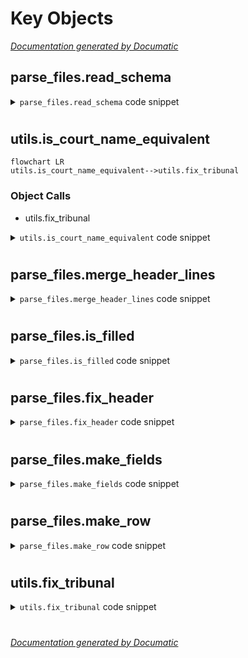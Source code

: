 # Key Objects

[_Documentation generated by Documatic_](https://www.documatic.com)

<!---Documatic-section-parse_files.read_schema-start--->
## parse_files.read_schema

<!---Documatic-section-read_schema-start--->
<!---Documatic-block-parse_files.read_schema-start--->
<details>
	<summary><code>parse_files.read_schema</code> code snippet</summary>

```python
def read_schema(filename):
    fields = load_schema(str(filename), context={'cpf': CPFField, 'text': rows.fields.TextField, 'decimal': CustomDecimalField, 'date': rows.fields.DateField, 'integer': rows.fields.IntegerField})
    for row in rows.import_from_csv(filename):
        fields[row.field_name] = fields[row.field_name]()
        fields[row.field_name].optional = 'optional' in (row.options or '')
    return fields
```
</details>
<!---Documatic-block-parse_files.read_schema-end--->
<!---Documatic-section-read_schema-end--->

# #
<!---Documatic-section-parse_files.read_schema-end--->

<!---Documatic-section-utils.is_court_name_equivalent-start--->
## utils.is_court_name_equivalent

<!---Documatic-section-is_court_name_equivalent-start--->
```mermaid
flowchart LR
utils.is_court_name_equivalent-->utils.fix_tribunal
```

### Object Calls

* utils.fix_tribunal

<!---Documatic-block-utils.is_court_name_equivalent-start--->
<details>
	<summary><code>utils.is_court_name_equivalent</code> code snippet</summary>

```python
def is_court_name_equivalent(a, b):

    def replace_names(a):
        return slug(fix_tribunal(a)).replace('vantagens_', 'direitos_').replace('trt_', 'tribunal_regional_do_trabalho_').replace('trf_', 'tribunal_regional_federal_').replace('justica_federal_', 'tribunal_regional_federal_')
    return Levenshtein.distance(replace_names(a), replace_names(b)) <= 3
```
</details>
<!---Documatic-block-utils.is_court_name_equivalent-end--->
<!---Documatic-section-is_court_name_equivalent-end--->

# #
<!---Documatic-section-utils.is_court_name_equivalent-end--->

<!---Documatic-section-parse_files.merge_header_lines-start--->
## parse_files.merge_header_lines

<!---Documatic-section-merge_header_lines-start--->
<!---Documatic-block-parse_files.merge_header_lines-start--->
<details>
	<summary><code>parse_files.merge_header_lines</code> code snippet</summary>

```python
def merge_header_lines(first, second):
    result = []
    for (value1, value2) in zip(first, second):
        if value1 is None and value2 is None:
            result.append(None)
        elif value1 is None:
            result.append(value2)
        elif value2 is None:
            result.append(value1)
        else:
            result.append(f'{value1} {value2}')
    return result
```
</details>
<!---Documatic-block-parse_files.merge_header_lines-end--->
<!---Documatic-section-merge_header_lines-end--->

# #
<!---Documatic-section-parse_files.merge_header_lines-end--->

<!---Documatic-section-parse_files.is_filled-start--->
## parse_files.is_filled

<!---Documatic-section-is_filled-start--->
<!---Documatic-block-parse_files.is_filled-start--->
<details>
	<summary><code>parse_files.is_filled</code> code snippet</summary>

```python
def is_filled(row):
    null_set = {'', Decimal('0'), None, '0', '***.***.***-**'}
    values = set([str(value or '').strip() for value in row.values()])
    values_are_filled = not values.issubset(null_set)
    has_name = (row['nome'] or '').strip() not in ('', '0')
    return values_are_filled and has_name
```
</details>
<!---Documatic-block-parse_files.is_filled-end--->
<!---Documatic-section-is_filled-end--->

# #
<!---Documatic-section-parse_files.is_filled-end--->

<!---Documatic-section-parse_files.fix_header-start--->
## parse_files.fix_header

<!---Documatic-section-fix_header-start--->
<!---Documatic-block-parse_files.fix_header-start--->
<details>
	<summary><code>parse_files.fix_header</code> code snippet</summary>

```python
def fix_header(sheet_name, header):
    name = sheet_name
    if '-' in name:
        name = name.split(' - ')[1]
    sheet_slug = slug(name)
    new_header = []
    for value in header:
        field_name = slug(regexp_parenthesis.sub('', value or '').strip())
        if value is None or 'deverao_ser_preenchidos' in field_name or 'observacao' in field_name or (field_name in ('sjsp', 'trf', 'sjms')):
            break
        field_name = field_name.replace('vant_art_', 'vantagens_artigo_').replace('vantagens_art_', 'vantagens_artigo_').replace('outra_1_dirpes', 'outra').replace('outra_2_dirpes', 'outra_2').replace('outra_1_direvent', 'outra').replace('outra_2_direvent', 'outra_2').replace('outra_1', 'outra').replace('gratificacao_presidencia', 'gratificacao_de_presidencia').replace('vantagens_eventuavs_', 'vantagens_eventuais_').replace('auxilioalimentacao', 'auxilio_alimentacao').replace('auxilio_preescolar', 'auxilio_pre_escolar').replace('correcao_monetariajuros', 'correcao_monetaria_juros').replace('vantagens_eventuais', 'direitos_eventuais').replace('vantagens_pessoais', 'direitos_pessoais')
        if field_name.startswith(sheet_slug):
            field_name = field_name[len(sheet_slug):]
        elif field_name.startswith('vantagens_eventuais_'):
            field_name = field_name[len('vantagens_eventuais_'):]
        elif field_name in ('subsidio_total_de', 'subsidio_outra', 'subsidio_outra_detalhe'):
            field_name = field_name.replace('subsidio_', '')
        field_name = slug(field_name)
        if field_name.endswith(sheet_slug):
            field_name = field_name[:-len(sheet_slug)]
        elif field_name.endswith('_vantagens_pessoais'):
            field_name = field_name[:-len('_vantagens_pessoais')]
        field_name = slug(field_name)
        if field_name in ('total_de', 'total_de_'):
            field_name = 'total'
        elif field_name == 'cargo_origem':
            field_name = 'cargo_de_origem'
        elif field_name == 'outra_detalhe':
            field_name = 'detalhe'
        elif field_name == 'outra_pae':
            field_name = 'parcela_autonoma_de_equivalencia'
        elif field_name == 'previdencia_publica':
            field_name = 'descontos_previdencia_publica'
        elif field_name == 'vantagens_artigo_184_e_192_lei_171152':
            field_name = 'vantagens_artigo_184_i_e_192_i_lei_171152'
        elif field_name == 'abono_constitucional_de_1_3_de_ferias':
            field_name = 'abono_constitucional_de_13_de_ferias'
        elif field_name == 'gratificacao_por_encargo_cursoconcurso':
            field_name = 'gratificacao_por_encargo_curso_concurso'
        new_header.append(field_name)
    header = make_header(new_header)
    schema = SHEET_INFO[sheet_name]['schema']
    reference_header = list(schema.keys())
    diff1 = set(reference_header) - set(header)
    diff2 = set(header) - set(reference_header)
    for (field_name, field_type) in schema.items():
        if field_name in diff1 and field_type.optional:
            diff1.remove(field_name)
    if diff1 or diff2:
        if len(diff1) > 1 or len(diff2) > 1 or len(diff1) != len(diff2):
            raise ValueError(f'Invalid header: {header} (expected: {reference_header}). A - B: {diff2}, B - A: {diff1}')
        header[header.index(diff2.pop())] = diff1.pop()
    return header
```
</details>
<!---Documatic-block-parse_files.fix_header-end--->
<!---Documatic-section-fix_header-end--->

# #
<!---Documatic-section-parse_files.fix_header-end--->

<!---Documatic-section-parse_files.make_fields-start--->
## parse_files.make_fields

<!---Documatic-section-make_fields-start--->
<!---Documatic-block-parse_files.make_fields-start--->
<details>
	<summary><code>parse_files.make_fields</code> code snippet</summary>

```python
def make_fields(sheet_name, header):
    reference_fields = SHEET_INFO[sheet_name]['schema']
    fields = OrderedDict()
    for key in header:
        fields[key] = reference_fields[key]
    return fields
```
</details>
<!---Documatic-block-parse_files.make_fields-end--->
<!---Documatic-section-make_fields-end--->

# #
<!---Documatic-section-parse_files.make_fields-end--->

<!---Documatic-section-parse_files.make_row-start--->
## parse_files.make_row

<!---Documatic-section-make_row-start--->
<!---Documatic-block-parse_files.make_row-start--->
<details>
	<summary><code>parse_files.make_row</code> code snippet</summary>

```python
def make_row(fields, row_values):
    row = {field_name: field_type.deserialize(row_values[index]) for (index, (field_name, field_type)) in enumerate(fields.items())}
    return row
```
</details>
<!---Documatic-block-parse_files.make_row-end--->
<!---Documatic-section-make_row-end--->

# #
<!---Documatic-section-parse_files.make_row-end--->

<!---Documatic-section-utils.fix_tribunal-start--->
## utils.fix_tribunal

<!---Documatic-section-fix_tribunal-start--->
<!---Documatic-block-utils.fix_tribunal-start--->
<details>
	<summary><code>utils.fix_tribunal</code> code snippet</summary>

```python
def fix_tribunal(tribunal):
    if tribunal is None:
        return None
    tribunal = regexp_tribunal_ordinal.sub('\\1ª ', regexp_tribunal_fim.sub('', tribunal).replace('/ ', '/').replace(' /', '/'))
    result = []
    for word in tribunal.title().split():
        if word in ('Da', 'Das', 'De', 'Do', 'Dos', 'E'):
            word = word.lower()
        elif word == 'Trf':
            word = 'Tribunal Regional Federal da'
        elif word == 'Trt':
            word = 'Tribunal Regional do Trabalho da'
        elif word == 'Tre':
            word = 'Tribunal Regional Eleitoral do'
        elif word == 'Tre-Am':
            word = 'Tribunal Regional Eleitoral do Amazonas'
        elif word == 'Regiao':
            word = 'Região'
        elif word == 'Justica':
            word = 'Justiça'
        elif word == '-':
            word = 'da'
        elif word == 'Df':
            word = 'Distrito Federal e Territórios'
        elif word == 'Terceira':
            word = '3ª'
        elif word.endswith('A.'):
            word = regexp_ordinal.sub('da \\1ª', word)
        elif word.endswith('ª'):
            word = 'da ' + word
        elif word == 'Tjpa':
            word = 'do Pará'
        elif word == 'Ms':
            word = 'Mato Grosso do Sul'
        elif word == 'Rn':
            word = 'Rio Grande do Norte'
        if 'º' in word:
            word = word.replace('º', 'ª')
        result.append(word)
    result = ' '.join(result).replace('Mili Tar', 'Militar').replace('Regional Federal', 'Regional Federal da').replace(' e dos Territórios', ' e Territórios').replace(' e Seccionais', '').replace(' da da ', ' da ').replace(' da da ', ' da ').replace(' da da ', ' da ').replace(' da do ', ' do ').replace(' do Estado de ', ' do ').replace(' do Estado do ', ' do ').replace(' Estado do ', ' do ').replace('Tribunal Justiça ', 'Tribunal de Justiça ').replace('do Pará do Pará', 'do Pará').replace('do Rondônia', 'de Rondônia').replace('do São Paulo', 'de São Paulo').replace('de Bahia', 'da Bahia').replace('de Goiás da Go', 'do Goiás').replace('de Mato Grosso', 'do Mato Grosso').replace('do Minas Gerais', 'de Minas Gerais').replace('de Sergipe', 'do Sergipe')
    if 'Justiça Federal' in result and result != 'Conselho da Justiça Federal':
        result = result.replace('Justiça Federal', 'Tribunal Regional Federal')
    if result.endswith('ª'):
        result += ' Região'
    return result
```
</details>
<!---Documatic-block-utils.fix_tribunal-end--->
<!---Documatic-section-fix_tribunal-end--->

# #
<!---Documatic-section-utils.fix_tribunal-end--->

[_Documentation generated by Documatic_](https://www.documatic.com)
